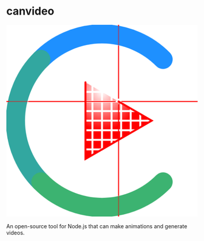 # canvideo
![Canvideo Logo](https://raw.githubusercontent.com/ChocolateLoverRaj/canvideo/better/package/icons/icon.png)

An open-source tool for Node.js that can make animations and generate videos.
